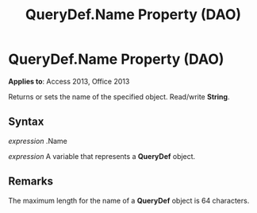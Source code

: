 ﻿---
title: QueryDef.Name Property (DAO)
TOCTitle: Name Property
ms:assetid: f8064e5c-26ad-1f4e-c5d9-f244394cbefb
ms:mtpsurl: https://msdn.microsoft.com/library/Ff836936(v=office.15)
ms:contentKeyID: 48548776
ms.date: 09/18/2015
mtps_version: v=office.15
---

# QueryDef.Name Property (DAO)


**Applies to**: Access 2013, Office 2013

Returns or sets the name of the specified object. Read/write **String**.

## Syntax

*expression* .Name

*expression* A variable that represents a **QueryDef** object.

## Remarks

The maximum length for the name of a **QueryDef** object is 64 characters.


